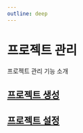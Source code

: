 ```yaml
---
outline: deep
---
```


# 프로젝트 관리
프로젝트 관리 기능 소개

## [프로젝트 생성](./create-project)

## [프로젝트 설정](./intro-project-settings)

